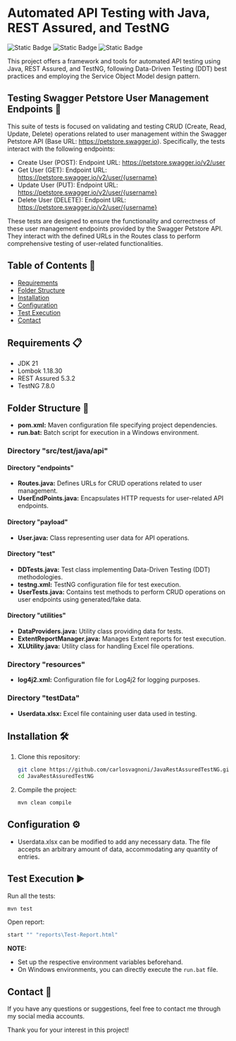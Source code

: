 # Automated API Testing with Java, REST Assured, and TestNG

![Static Badge](https://img.shields.io/badge/Java-logo?style=for-the-badge&logo=openjdk&logoColor=white&labelColor=rgb(229%2C%2031%2C%2036)&color=rgb(22%2C%2027%2C%2034))
![Static Badge](https://img.shields.io/badge/RestAssured-logo?style=for-the-badge&logo=restassured&logoColor=rgb(15%2C%20155%2C%2046)&labelColor=black&color=rgb(22%2C%2027%2C%2034))
![Static Badge](https://img.shields.io/badge/TestNG-logo?style=for-the-badge&logo=testng&logoColor=rgb(255%2C%20192%2C%200)&labelColor=rgb(192%2C%200%2C%200)&color=rgb(22%2C%2027%2C%2034))

This project offers a framework and tools for automated API testing using Java, REST Assured, and TestNG, following Data-Driven Testing (DDT) best practices and employing the Service Object Model design pattern.

## Testing Swagger Petstore User Management Endpoints 🧪

This suite of tests is focused on validating and testing CRUD (Create, Read, Update, Delete) operations related to user management within the Swagger Petstore API (Base URL: https://petstore.swagger.io). Specifically, the tests interact with the following endpoints:

- Create User (POST): Endpoint URL: https://petstore.swagger.io/v2/user
- Get User (GET): Endpoint URL: https://petstore.swagger.io/v2/user/{username}
- Update User (PUT): Endpoint URL: https://petstore.swagger.io/v2/user/{username}
- Delete User (DELETE): Endpoint URL: https://petstore.swagger.io/v2/user/{username}

These tests are designed to ensure the functionality and correctness of these user management endpoints provided by the Swagger Petstore API. They interact with the defined URLs in the Routes class to perform comprehensive testing of user-related functionalities.

## Table of Contents 📑
- [Requirements](#requirements)
- [Folder Structure](#folder-structure)
- [Installation](#installation)
- [Configuration](#configuration)
- [Test Execution](#test-execution)
- [Contact](#contact)

## <a id="requirements">Requirements 📋</a>

- JDK 21
- Lombok 1.18.30
- REST Assured 5.3.2
- TestNG 7.8.0

## <a id="folder-structure">Folder Structure 📂</a>

- **pom.xml:** Maven configuration file specifying project dependencies.
- **run.bat:** Batch script for execution in a Windows environment.

### Directory "src/test/java/api"

#### Directory "endpoints"

- **Routes.java:** Defines URLs for CRUD operations related to user management.
- **UserEndPoints.java:** Encapsulates HTTP requests for user-related API endpoints.

#### Directory "payload"

- **User.java:** Class representing user data for API operations.

#### Directory "test"

- **DDTests.java:** Test class implementing Data-Driven Testing (DDT) methodologies.
- **testng.xml:** TestNG configuration file for test execution.
- **UserTests.java:** Contains test methods to perform CRUD operations on user endpoints using generated/fake data.

#### Directory "utilities"

- **DataProviders.java:** Utility class providing data for tests.
- **ExtentReportManager.java:** Manages Extent reports for test execution.
- **XLUtility.java:** Utility class for handling Excel file operations.

### Directory "resources"

- **log4j2.xml:** Configuration file for Log4j2 for logging purposes.

### Directory "testData"

- **Userdata.xlsx:** Excel file containing user data used in testing.

## <a id="installation">Installation 🛠️</a>

1. Clone this repository:

    ```bash
    git clone https://github.com/carlosvagnoni/JavaRestAssuredTestNG.git
    cd JavaRestAssuredTestNG
    ```

2. Compile the project:

    ```bash
    mvn clean compile
    ```

## <a id="configuration">Configuration ⚙️</a>

- Userdata.xlsx can be modified to add any necessary data. The file accepts an arbitrary amount of data, accommodating any quantity of entries.

## <a id="test-execution">Test Execution ▶️</a>

Run all the tests:

```bash
mvn test
```

Open report:

```bash
start "" "reports\Test-Report.html"
```

**NOTE:**

- Set up the respective environment variables beforehand.
- On Windows environments, you can directly execute the `run.bat` file.

## <a id="contact">Contact 📧</a>

If you have any questions or suggestions, feel free to contact me through my social media accounts.

Thank you for your interest in this project!
